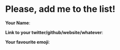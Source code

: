 # Please, add me to the list!

**Your Name**:

**Link to your twitter/github/website/whatever**:

**Your favourite emoji**:
